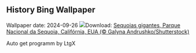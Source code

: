 ## History Bing Wallpaper
Wallpaper date: 2024-09-26
![](https://www.bing.com/th?id=OHR.GiantSequoias_PT-BR0989155735_UHD.jpg&w=1000)Download: [Sequoias gigantes, Parque Nacional da Sequoia, Califórnia, EUA (© Galyna Andrushko/Shutterstock)](https://www.bing.com/th?id=OHR.GiantSequoias_PT-BR0989155735_UHD.jpg)

Auto get programm by LtgX
